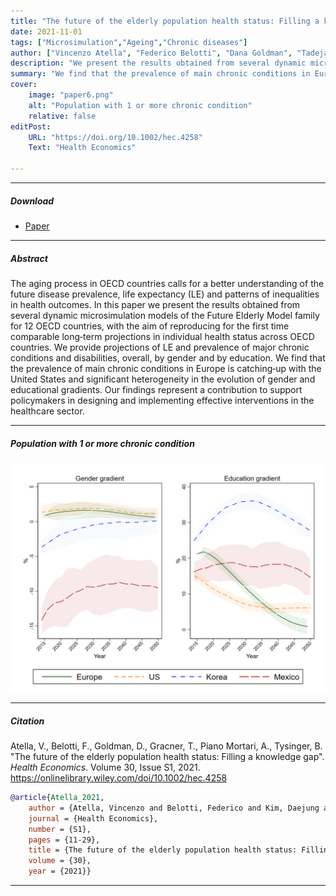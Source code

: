 ```yaml
---
title: "The future of the elderly population health status: Filling a knowledge gap"
date: 2021-11-01
tags: ["Microsimulation","Ageing","Chronic diseases"]
author: ["Vincenzo Atella", "Federico Belotti", "Dana Goldman", "Tadeja Gracner", "Andrea Piano Mortari", "Bryan Tysinger"]
description: "We present the results obtained from several dynamic microsimulation models of the Future Elderly Model family for 12 OECD countries"
summary: "We find that the prevalence of main chronic conditions in Europe is catching‐up with the United States and significant heterogeneity in the evolution of gender and educational gradients"
cover:
    image: "paper6.png"
    alt: "Population with 1 or more chronic condition"
    relative: false
editPost:
    URL: "https://doi.org/10.1002/hec.4258"
    Text: "Health Economics"

---
```


---

##### Download

+ [Paper](paper6.pdf)

---

##### Abstract

The aging process in OECD countries calls for a better understanding of the future disease prevalence, life expectancy (LE) and patterns of inequalities in health outcomes. In this paper we present the results obtained from several dynamic microsimulation models of the Future Elderly Model family for 12 OECD countries, with the aim of reproducing for the first time comparable long‐term projections in individual health status across OECD countries. We provide projections of LE and prevalence of major chronic conditions and disabilities, overall, by gender and by education. We find that the prevalence of main chronic conditions in Europe is catching‐up with the United States and significant heterogeneity in the evolution of gender and educational gradients. Our findings represent a contribution to support policymakers in designing and implementing effective interventions in the healthcare sector.

---

##### Population with 1 or more chronic condition

![](paper6.png)

---

##### Citation

Atella, V., Belotti, F., Goldman, D., Gracner, T., Piano Mortari, A., Tysinger, B. "The future of the elderly population health status: Filling a knowledge gap". *Health Economics*. Volume 30, Issue S1, 2021. https://onlinelibrary.wiley.com/doi/10.1002/hec.4258

```BibTeX
@article{Atella_2021,
	author = {Atella, Vincenzo and Belotti, Federico and Kim, Daejung and Goldman, Dana and Gracner, Tadeja and {Piano Mortari}, Andrea and Tysinger, Bryan},
	journal = {Health Economics},
	number = {S1},
	pages = {11-29},
	title = {The future of the elderly population health status: Filling a knowledge gap},
	volume = {30},
	year = {2021}}
```


---
